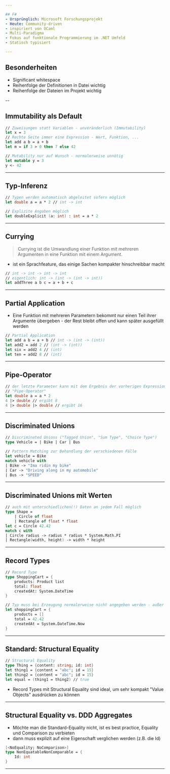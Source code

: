 ```yaml
---

## F#
- Ursprünglich: Microsoft Forschungsprojekt
- Heute: Community-driven
- inspiriert von OCaml
- Multi-Paradigma
- Fokus auf funktionale Programmierung im .NET Umfeld
- Statisch typisiert

---
```


## Besonderheiten
- Significant whitespace
- Reihenfolge der Definitionen in Datei wichtig
- Reihenfolge der Dateien im Projekt wichtig

--
## Immutability als Default
```fsharp
// Zuweisungen statt Variablen - unveränderlich (Immutability)
let x = 3
// Rechte Seite immer eine Expression - Wert, Funktion, ...
let add a b = a + b
let m = if 3 > 0 then 7 else 42

// Mutability nur auf Wunsch - normalerweise unnötig
let mutable y = 3
y <- 42
```

---
## Typ-Inferenz
```fsharp
// Typen werden automatisch abgeleitet sofern möglich
let double a = a * 2 // int -> int

// Explizite Angaben möglich
let doubleExplicit (a: int) : int = a * 2
```

---
## Currying
> Currying ist die Umwandlung einer Funktion mit mehreren Argumenten in eine Funktion mit einem Argument.
- ist ein Sprachfeature, das einige Sachen kompakter hinschreibbar macht
```fsharp
// int -> int -> int -> int
// eigentlich: int -> (int -> (int -> int))
let addThree a b c = a + b + c
```

---
## Partial Application
- Eine Funktion mit mehreren Parametern bekommt nur einen Teil ihrer Argumente übergeben - der Rest bleibt offen und kann später ausgefüllt werden
```fsharp
// Partial Application
let add a b = a + b // int -> (int -> (int))
let add2 = add 2 // (int -> (int))
let six = add2 4 // (int)
let ten = add2 8 // (int)
```

---

## Pipe-Operator
```fsharp
// der letzte Parameter kann mit dem Ergebnis der vorherigen Expression ausgefüllt werden
// "Pipe-Operator"
let double a = a * 2
4 |> double // ergibt 8
4 |> double |> double // ergibt 16
```

---
## Discriminated Unions
```fsharp
// Discriminated Unions ("Tagged Union", "Sum Type", "Choice Type")
type Vehicle = | Bike | Car | Bus

// Pattern Matching zur Behandlung der verschiedenen Fälle
let vehicle = Bike
match vehicle with
| Bike -> "Ima ridin my bike"
| Car -> "Driving along in my automobile"
| Bus -> "SPEED"

```

---
## Discriminated Unions mit Werten
```fsharp
// auch mit unterschiedlichen(!) Daten an jedem Fall möglich
type Shape =
    | Circle of float
    | Rectangle of float * float
let c = Circle 42.42
match c with
| Circle radius -> radius * radius * System.Math.PI
| Rectangle(width, height) -> width * height
```
---
## Record Types
```fsharp
// Record Type
type ShoppingCart = {
    products: Product list
    total: float
    createdAt: System.DateTime
}

// Typ muss bei Erzeugung normalerweise nicht angegeben werden - außer wenn er nicht eindeutig ist
let shoppingCart = {
    products = []
    total = 42.42
    createdAt = System.DateTime.Now
}
```

---
## Standard: Structural Equality
```fsharp
// Structural Equality
type Thing = {content: string; id: int}
let thing1 = {content = "abc"; id = 15}
let thing2 = {content = "abc"; id = 15}
let equal = (thing1 = thing2) // true
```

- Record Types mit Structural Equality sind ideal, um sehr kompakt "Value Objects" ausdrücken zu können
---

## Structural Equality vs. DDD Aggregates
- Möchte man die Standard-Equality nicht, ist es best practice, Equality und Comparison zu verbieten
- dann muss explizit auf eine Eigenschaft verglichen werden (z.B. die Id)

```fsharp
[<NoEquality; NoComparison>]
type NonEquatableNonComparable = {
    Id: int
}
```

---

